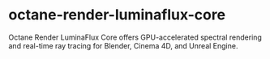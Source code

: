 # octane-render-luminaflux-core
Octane Render LuminaFlux Core offers GPU-accelerated spectral rendering and real-time ray tracing for Blender, Cinema 4D, and Unreal Engine.
